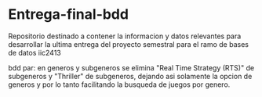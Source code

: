# Entrega-final-bdd
Repositorio destinado a contener la informacion y datos relevantes para desarrollar la ultima entrega del proyecto semestral para el ramo de bases de datos iic2413

bdd par:
en generos y subgeneros se elimina "Real Time Strategy (RTS)" de subgeneros y "Thriller" de subgeneros, dejando asi solamente la opcion de generos y por lo tanto facilitando la busqueda de juegos por genero.